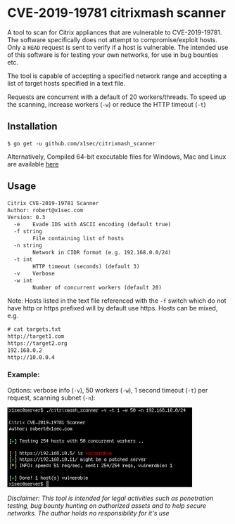 # CVE-2019-19781 citrixmash scanner

A tool to scan for Citrix appliances that are vulnerable to CVE-2019-19781.
The software specifically does not attempt to compromise/exploit hosts. Only a `HEAD` request is sent to verify if a host is vulnerable. The intended use of this software is for testing your own networks, for use in bug bounties etc.

The tool is capable of accepting a specified network range and accepting a list of target hosts specified in a text file.

Requests are concurrent with a default of 20 workers/threads. To speed up the scanning, increase workers (`-w`) or reduce the HTTP timeout (`-t`)

## Installation 
```
$ go get -u github.com/x1sec/citrixmash_scanner
```
Alternatively,  Compiled 64-bit executable files for Windows, Mac and Linux are available [here](bin/)

## Usage
```
Citrix CVE-2019-19781 Scanner
Author: robert@x1sec.com
Version: 0.3
  -e	Evade IDS with ASCII encoding (default true)
  -f string
    	File containing list of hosts
  -n string
    	Network in CIDR format (e.g. 192.168.0.0/24)
  -t int
    	HTTP timeout (seconds) (default 3)
  -v	Verbose
  -w int
    	Number of concurrent workers (default 20)
```
Note: Hosts listed in the text file referenced with the `-f` switch which do not have http or https prefixed will by default use https. Hosts can be mixed, e.g.
```
# cat targets.txt
http://target1.com
https://target2.org
192.168.0.2
http://10.0.0.4
```

### Example:
Options: verbose info (`-v`), 50 workers (`-w`), 1 second timeout (`-t`) per request, scanning subnet (`-n`):

![](img/example1.png)

*Disclaimer: This tool is intended for legal activities such as penetration testing, bug bounty hunting on authorized assets and to help secure networks. The author holds no responsibility for it's use*
